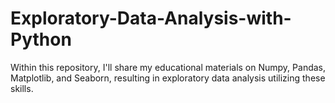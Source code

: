 # Exploratory-Data-Analysis-with-Python

Within this repository, I'll share my educational materials on Numpy, Pandas, Matplotlib, and Seaborn, resulting in exploratory data analysis utilizing these skills.

